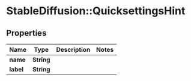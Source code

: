 # StableDiffusion::QuicksettingsHint

## Properties
Name | Type | Description | Notes
------------ | ------------- | ------------- | -------------
**name** | **String** |  | 
**label** | **String** |  | 

